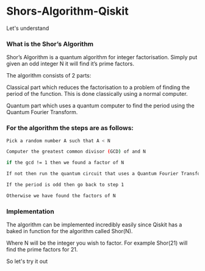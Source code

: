 # Shors-Algorithm-Qiskit

Let's understand

### What is the Shor’s Algorithm

Shor’s Algorithm is a quantum algorithm for integer factorisation. Simply put given an odd integer N it will find it’s prime factors. 

The algorithm consists of 2 parts: 

Classical part which reduces the factorisation to a problem of finding the period of the function. This is done classically using a normal computer.

Quantum part which uses a quantum computer to find the period using the Quantum Fourier Transform.

### For the algorithm the steps are as follows: 

```bash 
Pick a random number A such that A < N

Computer the greatest common divisor (GCD) of and N

if the gcd != 1 then we found a factor of N

If not then run the quantum circuit that uses a Quantum Fourier Transform

If the period is odd then go back to step 1

Otherwise we have found the factors of N

```


### Implementation 

The algorithm can be implemented incredibly easily since Qiskit has a baked in function for the algorithm called Shor(N). 

Where N will be the integer you wish to factor. For example Shor(21) will find the prime factors for 21. 

So let's try it out
